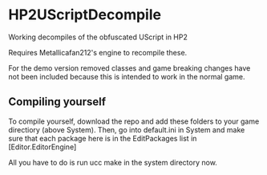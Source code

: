 # HP2UScriptDecompile
Working decompiles of the obfuscated UScript in HP2

Requires Metallicafan212's engine to recompile these.

For the demo version removed classes and game breaking changes have not been included because this is intended to work in the normal game. 

## Compiling yourself
To compile yourself, download the repo and add these folders to your game directiory (above System).
Then, go into default.ini in System and make sure that each package here is in the EditPackages list in [Editor.EditorEngine]

All you have to do is run ucc make in the system directory now.
